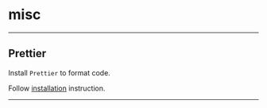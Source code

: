 # misc

---

## Prettier

Install `Prettier` to format code.

Follow [installation](https://www.jetbrains.com/help/webstorm/prettier.html) instruction.

---
